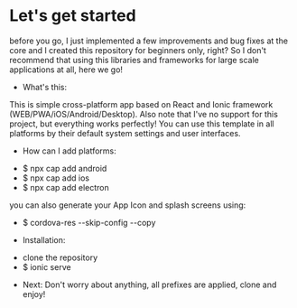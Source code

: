 # Let's get started

before you go, I just implemented a few improvements and bug fixes at the core and I created this repository for beginners only, right?
So I don't recommend that using this libraries and frameworks for large scale applications at all, here we go!

* What's this:

This is simple cross-platform app based on React and Ionic framework (WEB/PWA/iOS/Android/Desktop).
Also note that I've no support for this project, but everything works perfectly!
You can use this template in all platforms by their default system settings and user interfaces.

* How can I add platforms:

- $ npx cap add android
- $ npx cap add ios
- $ npx cap add electron

you can also generate your App Icon and splash screens using:
- $ cordova-res --skip-config --copy

* Installation:

- clone the repository 
- $ ionic serve

* Next:
Don't worry about anything, all prefixes are applied, clone and enjoy!